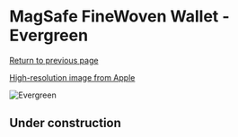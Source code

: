 # MagSafe FineWoven Wallet - Evergreen

[Return to previous page](/wallet)

[High-resolution image from Apple](https://store.storeimages.cdn-apple.com/8756/as-images.apple.com/is/MT273?wid=4500&hei=4500&fmt=png)

<div style="width: 512px"><img src="/almost_uncompressed/MT273.webp" alt="Evergreen"></div>

## Under construction
